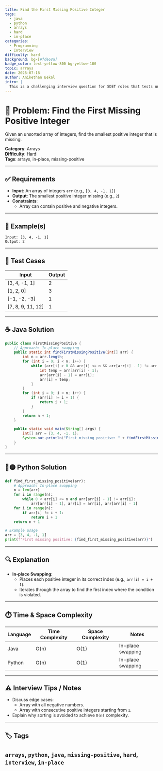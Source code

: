 ```yaml
---
title: Find the First Missing Positive Integer
tags:
  - java
  - python
  - arrays
  - hard
  - in-place
categories:
  - Programming
  - Interview
difficulty: hard
background: bg-[#fde68a]
badge_color: text-yellow-800 bg-yellow-100
topic: arrays
date: 2025-07-18
author: Anikethan Bekal
intro: |
  This is a challenging interview question for SDET roles that tests understanding of array manipulation and in-place algorithms.
---
```


# 🧠 Problem: Find the First Missing Positive Integer

Given an unsorted array of integers, find the smallest positive integer that is missing.

**Category**: Arrays  
**Difficulty**: Hard  
**Tags**: arrays, in-place, missing-positive

---

## ✅ Requirements
- **Input**: An array of integers `arr` (e.g., `[3, 4, -1, 1]`)
- **Output**: The smallest positive integer missing (e.g., `2`)
- **Constraints**:
  - Array can contain positive and negative integers.

---

## 🧪 Example(s)
```text
Input: [3, 4, -1, 1]
Output: 2
```

---

## 🧪 Test Cases
| Input              | Output |
|---------------------|--------|
| [3, 4, -1, 1]       | 2      |
| [1, 2, 0]           | 3      |
| [-1, -2, -3]        | 1      |
| [7, 8, 9, 11, 12]   | 1      |

---

## ☕ Java Solution
```java
public class FirstMissingPositive {
    // Approach: In-place swapping
    public static int findFirstMissingPositive(int[] arr) {
        int n = arr.length;
        for (int i = 0; i < n; i++) {
            while (arr[i] > 0 && arr[i] <= n && arr[arr[i] - 1] != arr[i]) {
                int temp = arr[arr[i] - 1];
                arr[arr[i] - 1] = arr[i];
                arr[i] = temp;
            }
        }
        for (int i = 0; i < n; i++) {
            if (arr[i] != i + 1) {
                return i + 1;
            }
        }
        return n + 1;
    }

    public static void main(String[] args) {
        int[] arr = {3, 4, -1, 1};
        System.out.println("First missing positive: " + findFirstMissingPositive(arr));
    }
}
```

---

## 🔵🟡 Python Solution
```python
def find_first_missing_positive(arr):
    # Approach: In-place swapping
    n = len(arr)
    for i in range(n):
        while 0 < arr[i] <= n and arr[arr[i] - 1] != arr[i]:
            arr[arr[i] - 1], arr[i] = arr[i], arr[arr[i] - 1]
    for i in range(n):
        if arr[i] != i + 1:
            return i + 1
    return n + 1

# Example usage
arr = [3, 4, -1, 1]
print(f"First missing positive: {find_first_missing_positive(arr)}")
```

---

## 🔍 Explanation
- **In-place Swapping**:
  - Places each positive integer in its correct index (e.g., `arr[i] = i + 1`).
  - Iterates through the array to find the first index where the condition is violated.

---

## ⏱️ Time & Space Complexity
| Language | Time Complexity | Space Complexity | Notes |
|----------|-----------------|------------------|-------|
| Java     | O(n)            | O(1)             | In-place swapping |
| Python   | O(n)            | O(1)             | In-place swapping |

---

## ⚠️ Interview Tips / Notes
- Discuss edge cases:
  - Array with all negative numbers.
  - Array with consecutive positive integers starting from `1`.
- Explain why sorting is avoided to achieve `O(n)` complexity.

---

## 🏷 Tags
`arrays`, `python`, `java`, `missing-positive`, `hard`, `interview`, `in-place`
---
